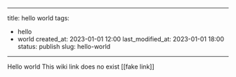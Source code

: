 <!-- deno-fmt-ignore-file -->
---
title: hello world
tags: 
   - hello
   - world
created_at: 2023-01-01 12:00
last_modified_at: 2023-01-01 18:00
status: publish
slug: hello-world
---
Hello world
This wiki link does no exist [[fake link]]
